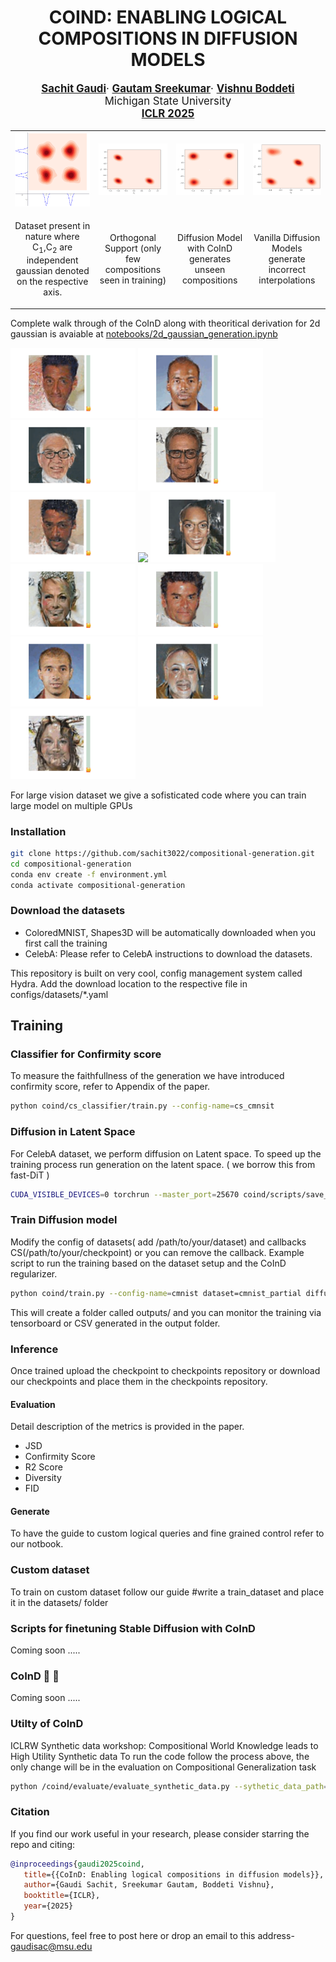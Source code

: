 <div align="center">

# COIND: ENABLING LOGICAL COMPOSITIONS IN DIFFUSION MODELS

   <p style="font-size:1.2em">
      <a href="http://sachit3022.github.io"><strong>Sachit Gaudi</strong></a>·
      <a href="https://scholar.google.com/citations?user=mBrW_AkAAAAJ&hl=en&oi=ao"><strong>Gautam Sreekumar</strong></a>·
      <a href="https://scholar.google.com/citations?user=JKcrO9IAAAAJ&hl=en"><strong>Vishnu Boddeti</strong></a>
      <br>
      Michigan State University
      <br>
      <a href="https://openreview.net/forum?id=cCRlEvjrx4"><strong>ICLR 2025</strong></a>
</div>
   </p>



<table>
  <tr>
    <td><img src="assets/full_2d_dataset.png" width="200"/></td>
    <td><img src="assets/train_dataset.png" width="200"/></td>
    <td><img src="assets/CoInD.png" width="200"/></td>
    <td><img src="assets/vanilla.png" width="200"/></td>
  </tr>
  <tr>
    <td><p align="center">Dataset present in nature where C<sub>1</sub>,C<sub>2</sub> are independent gaussian denoted on the respective axis.</td>
    <td><p align="center">Orthogonal Support (only few compositions seen in training)</p></td>
    <td><p align="center">Diffusion Model with CoInD generates unseen compositions</p></td>
    <td><p align="center">Vanilla Diffusion Models generate incorrect interpolations</p></td>
  </tr>
</table>

Complete walk through of the CoInD along with theoritical derivation for 2d gaussian is avaiable at [notebooks/2d_gaussian_generation.ipynb](notebooks/2d_gaussian_generation.ipynb)

<img src="assets/1_coind.gif" width="200"> <img src="assets/2_coind.gif" width="200"> <img src="assets/3_coind.gif" width="200"> <img src="assets/4_coind.gif" width="200">
<img src="assets/1_lace.gif" width="200"> <img src="assets/2_lacegif" width="200"> <img src="assets/3_lace.gif" width="200"> <img src="assets/4_lace.gif" width="200">
<img src="assets/1_vanilla.gif" width="200"> <img src="assets/2_vanilla.gif" width="200"> <img src="assets/3_vanilla.gif" width="200"> <img src="assets/4_vanilla.gif" width="200">






For large vision dataset we give a sofisticated code where you can train large model on multiple GPUs
### Installation
```bash
git clone https://github.com/sachit3022/compositional-generation.git
cd compositional-generation
conda env create -f environment.yml
conda activate compositional-generation
```
### Download the datasets
- ColoredMNIST, Shapes3D will be automatically downloaded when you first call the training
- CelebA: Please refer to CelebA instructions to download the datasets.

This repository is built on very cool, config management system called Hydra. Add the download location to the respective file in configs/datasets/*.yaml

## Training

### Classifier for Confirmity score
To measure the faithfullness of the generation we have introduced confirmity score, refer to Appendix of the paper.
```bash
python coind/cs_classifier/train.py --config-name=cs_cmnsit
```
### Diffusion in Latent Space
For CelebA dataset, we perform diffusion on Latent space. To speed up the training process run generation on the latent space. ( we borrow this from fast-DiT ) 
```bash
CUDA_VISIBLE_DEVICES=0 torchrun --master_port=25670 coind/scripts/save_latent.py --encoder=vae --dataset=celeba --data-path=/path/to/celeba --features-path=data/celeba
```

### Train Diffusion model
Modify the config of datasets( add /path/to/your/dataset) and callbacks CS(/path/to/your/checkpoint) or you can remove the callback. 
Example script to run the training based on the dataset setup and the CoInD regularizer.
```bash
python coind/train.py --config-name=cmnist dataset=cmnist_partial diffusion.lambda_coind=1.0
```
This will create a folder called outputs/ and you can monitor the training via tensorboard or CSV generated in the output folder.

### Inference
Once trained upload the checkpoint to checkpoints repository or download our checkpoints and place them in the checkpoints repository.

#### Evaluation
Detail description of the metrics is provided in the paper.
- JSD
- Confirmity Score
- R2 Score
- Diversity
- FID

#### Generate 
To have the guide to custom logical queries and fine grained control refer to our notbook.
### Custom dataset
To train on custom dataset follow our guide
#write a train_dataset and place it in the datasets/ folder



### Scripts for finetuning Stable Diffusion with CoInD

Coming soon ..... 

### CoInD 🤝 🤗

Coming soon ..... 

### Utilty of CoInD
ICLRW Synthetic data workshop: Compositional World Knowledge leads to High Utility Synthetic data
To run the code follow the process above, the only change will be in the evaluation on Compositional Generalization task
```bash
python /coind/evaluate/evaluate_synthetic_data.py --sythetic_data_path=/path/to/synthetic_data --sythetic_data_path=/path/to/originaldata --train_on=synthetic 
```

### Citation

If you find our work useful in your research, please consider starring the repo and citing:

```Bibtex
@inproceedings{gaudi2025coind,
   title={{CoInD: Enabling logical compositions in diffusion models}},
   author={Gaudi Sachit, Sreekumar Gautam, Boddeti Vishnu},
   booktitle={ICLR},
   year={2025}
}
```
For questions, feel free to post here or drop an email to this address- gaudisac@msu.edu
